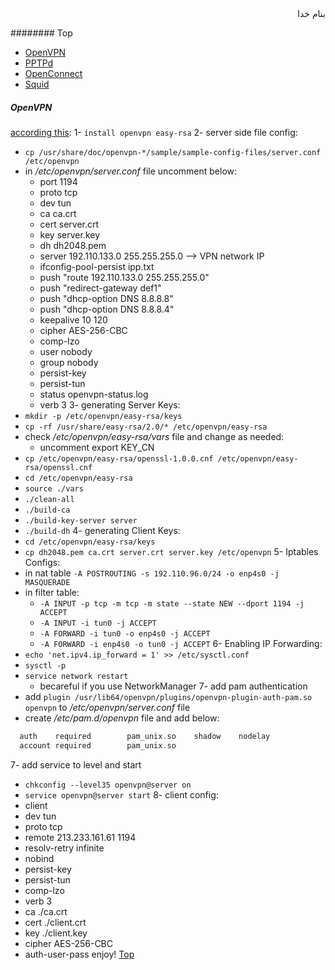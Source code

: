 <div dir='rtl'>بنام خدا</div>

######## Top

- [OpenVPN](#openvpn)
- [PPTPd](#pptpd)
- [OpenConnect](#openconnect)
- [Squid](squid)

##### OpenVPN
[according this](https://www.unixmen.com/install-openvpn-centos-7/):
1- `install openvpn easy-rsa`
2- server side file config:
   - `cp /usr/share/doc/openvpn-*/sample/sample-config-files/server.conf  /etc/openvpn`
   - in _/etc/openvpn/server.conf_ file uncomment below:
     - port 1194
     - proto tcp
     - dev tun
     - ca ca.crt
     - cert server.crt
     - key server.key
     - dh dh2048.pem
     - server 192.110.133.0 255.255.255.0 --> VPN network IP
     - ifconfig-pool-persist ipp.txt
     - push "route 192.110.133.0 255.255.255.0"
     - push "redirect-gateway def1"
     - push "dhcp-option DNS 8.8.8.8"
     - push "dhcp-option DNS 8.8.8.4"
     - keepalive 10 120
     - cipher AES-256-CBC
     - comp-lzo
     - user nobody
     - group nobody
     - persist-key
     - persist-tun
     - status openvpn-status.log
     - verb 3
3- generating Server Keys:
   - `mkdir -p /etc/openvpn/easy-rsa/keys`
   - `cp -rf /usr/share/easy-rsa/2.0/* /etc/openvpn/easy-rsa`
   - check _/etc/openvpn/easy-rsa/vars_ file and change as needed:
     - uncomment export KEY_CN
   - `cp /etc/openvpn/easy-rsa/openssl-1.0.0.cnf /etc/openvpn/easy-rsa/openssl.cnf`
   - `cd /etc/openvpn/easy-rsa`
   - `source ./vars`
   - `./clean-all`
   - `./build-ca`
   - `./build-key-server server`
   - `./build-dh`
4- generating Client Keys:
   - `cd /etc/openvpn/easy-rsa/keys`
   - `cp dh2048.pem ca.crt server.crt server.key /etc/openvpn`
5- Iptables Configs:
   - in nat table `-A POSTROUTING -s 192.110.96.0/24 -o enp4s0 -j MASQUERADE`
   - in filter table:
     - `-A INPUT -p tcp -m tcp -m state --state NEW --dport 1194 -j ACCEPT`
     - `-A INPUT -i tun0 -j ACCEPT`
     - `-A FORWARD -i tun0 -o enp4s0 -j ACCEPT`
     - `-A FORWARD -i enp4s0 -o tun0 -j ACCEPT`
6- Enabling IP Forwarding:
   - `echo 'net.ipv4.ip_forward = 1' >> /etc/sysctl.conf`
   - `sysctl -p`
   - `service network restart` 
     - becareful if you use NetworkManager
7- add pam authentication
   - add `plugin /usr/lib64/openvpn/plugins/openvpn-plugin-auth-pam.so openvpn` to _/etc/openvpn/server.conf_ file
   - create _/etc/pam.d/openvpn_ file and add below:
   ```go
     auth    required        pam_unix.so    shadow    nodelay
     account required        pam_unix.so
   ```  
7- add service to level and start
   - `chkconfig --level35 openvpn@server on`
   - `service openvpn@server start`
8- client config:
   - client
   - dev tun
   - proto tcp
   - remote 213.233.161.61 1194
   - resolv-retry infinite
   - nobind
   - persist-key
   - persist-tun
   - comp-lzo
   - verb 3
   - ca ./ca.crt
   - cert ./client.crt
   - key ./client.key
   - cipher AES-256-CBC
   - auth-user-pass
enjoy!
[Top](#top)
